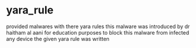 # yara_rule
provided malwares with there yara rules
this malware was introduced by dr haitham al aani for education purposes 
to block this malware from infected any device the given yara rule was written 
